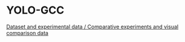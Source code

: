# YOLO-GCC
[Dataset and experimental data / Comparative experiments and visual comparison data](https://huggingface.co/datasets/luozhongze/YOLO-GCC/tree/main)

